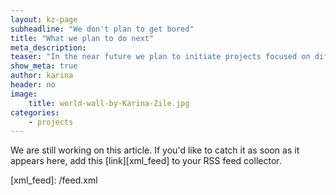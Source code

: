 ```yaml
---
layout: kz-page
subheadline: "We don't plan to get bored"
title: "What we plan to do next"
meta_description:
teaser: "In the near future we plan to initiate projects focused on different stages of the waste management process - from informing the design of products that will eventually become waste to new recycling techniques and international waste trade. These projects will be guided by the in depth research we do. Different countries all across the globe face similar waste management challenges, which is why we aim to increase our impact by sharing what we've learnt and to actively learn from others."
show_meta: true
author: karina
header: no
image:
    title: world-wall-by-Karina-Zile.jpg
categories:
    - projects
---
```


We are still working on this article. If you'd like to catch it as soon as it appears here, add this [link][xml_feed] to your RSS feed collector.

<div style="display: none;">
    Download PDF <a href="/pdfs/dummy.pdf" target="_blank">here</a>.
</div>
[xml_feed]: /feed.xml
